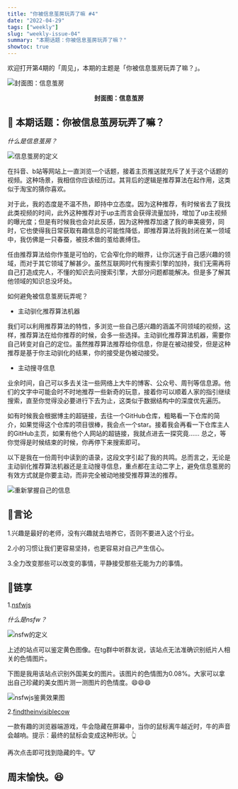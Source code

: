 ```yaml
---
title: "你被信息茧房玩弄了嘛 #4"
date: "2022-04-29"
tags: ["weekly"]
slug: "weekly-issue-04"
summary: "本期话题：你被信息茧房玩弄了嘛？"
showtoc: true
---
```


欢迎打开第4期的「周见」，本期的主题是「你被信息茧房玩弄了嘛？」。

![封面图：信息茧房](https://imgs.zhubai.love/cc2b5f9493654e0aa6053df271ee11f2.jpg)

<center><b>封面图：信息茧房</b></center>

## 📝 本期话题：你被信息茧房玩弄了嘛？

*什么是信息茧房？*

![信息茧房的定义](https://imgs.zhubai.love/6b0b9493c87d44a8bce2abb1afa1d83f.png)

在抖音、b站等网站上一直浏览一个话题，接着主页推送就充斥了关于这个话题的视频。这种场景，我相信你应该经历过。其背后的逻辑是推荐算法在起作用，这类似于淘宝的猜你喜欢。

对于此，我的态度是不温不热，即持中立态度。因为这种推荐，有时候省去了我找此类视频的时间，此外这种推荐对于up主而言会获得流量加持，增加了up主视频的曝光度；但是有时候我也会对此反感，因为这种推荐加速了我的审美疲劳，同时，它也使得我日常获取有趣信息的可能性降低，即推荐算法将我封闭在某一领域中，我仿佛是一只春蚕，被技术做的茧给裹缚住。

任由推荐算法给你作茧是可怕的，它会窄化你的眼界，让你沉迷于自己感兴趣的领域，而对于其它领域了解甚少。虽然互联网时代有搜索引擎的加持，我们无需再将自己打造成完人，不懂的知识去问搜索引擎，大部分问题都能解决。但是多了解其他领域的知识总没坏处。

如何避免被信息茧房玩弄呢？

- 主动驯化推荐算法机器

我们可以利用推荐算法的特性，多浏览一些自己感兴趣的涵盖不同领域的视频，这样，推荐算法在给你推荐的时候，会多一些选择。主动驯化推荐算法机器，需要你自己转变对自己的定位。虽然推荐算法推荐给你信息，你是在被动接受，但是这种推荐是基于你主动驯化的结果，你的接受是伪被动接受。

- 主动搜寻信息

业余时间，自己可以多去关注一些网络上大牛的博客、公众号、周刊等信息源。他们的文字中可能会时不时地推荐一些新奇的玩意，接着你可以顺着人家的指引继续搜索，直至你觉得没必要进行下去为止，这类似于数据结构中的深度优先遍历。

如有时候我会根据博主的超链接，去往一个GitHub仓库，粗略看一下仓库的简介，如果觉得这个仓库的项目很棒，我会点一个star。接着我会再看一下仓库主人的GitHub主页，如果有他个人网站的超链接，我就点进去一探究竟...... 总之，等你觉得是时候结束的时候，你再停下来搜索即可。

以下是我在一份周刊中读到的语录，这段文字引起了我的共鸣。总而言之，无论是主动驯化推荐算法机器还是主动搜寻信息，重点都在主动二字上，避免信息茧房的有效方式就是你要主动，而非完全被动地接受推荐算法的推荐。

![重新掌握自己的信息](https://imgs.zhubai.love/f6160c5eca214b90ba0f4faed5a12d82.png)

## 📜言论

1.兴趣是最好的老师，没有兴趣就去培养它，否则不要进入这个行业。

2.小的习惯让我们更容易坚持，也更容易对自己产生信心。

3.全力改变那些可以改变的事情，平静接受那些无能为力的事情。

## 🎇链享

1.[nsfwjs](https://nsfwjs.com/)

*什么是nsfw？*

![nsfw的定义](https://imgs.zhubai.love/1c709c04c5354adba05730727ae7c99b.png)

上述的站点可以鉴定黄色图像。在tg群中听群友说，该站点无法准确识别纸片人相关的色情图片。

下图是我用该站点识别外国美女的图片。该图片的色情图为0.08%。大家可以拿出自己珍藏的美女图片测一测图片的色情度。😄😄😄

![nsfwjs鉴黄效果图](https://imgs.zhubai.love/cabf3f812f454938a80553f1b56a481c.png)

2.[findtheinvisiblecow](https://findtheinvisiblecow.com/)

一款有趣的浏览器端游戏，牛会隐藏在屏幕中，当你的鼠标离牛越近时，牛的声音会越响。提示：最终的鼠标会变成这种形状。👆

再次点击即可找到隐藏的牛。🐮

## 周末愉快。😆